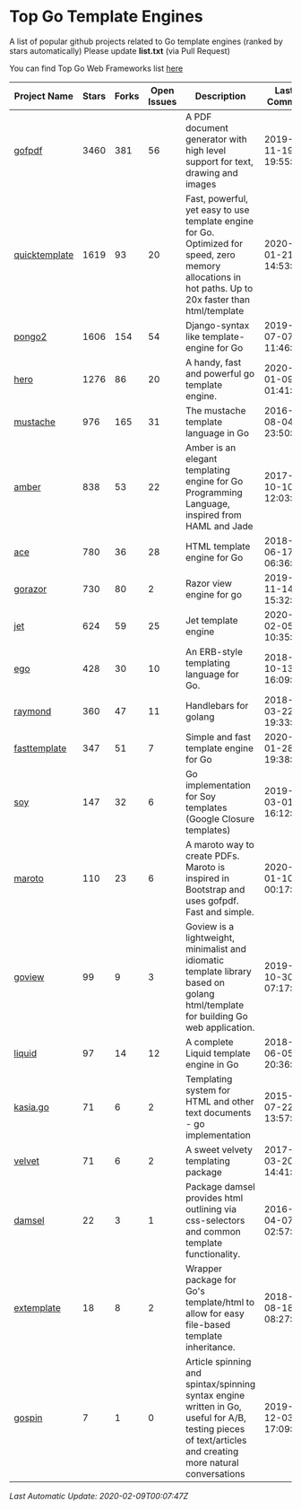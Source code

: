 # Top Go Template Engines
A list of popular github projects related to Go template engines (ranked by stars automatically)
Please update **list.txt** (via Pull Request)

You can find Top Go Web Frameworks list [here](https://github.com/mingrammer/go-web-framework-stars)

| Project Name | Stars | Forks | Open Issues | Description | Last Commit |
| ------------ | ----- | ----- | ----------- | ----------- | ----------- |
| [gofpdf](https://github.com/jung-kurt/gofpdf) | 3460 | 381 | 56 | A PDF document generator with high level support for text, drawing and images | 2019-11-19 19:55:53 |
| [quicktemplate](https://github.com/valyala/quicktemplate) | 1619 | 93 | 20 | Fast, powerful, yet easy to use template engine for Go. Optimized for speed, zero memory allocations in hot paths. Up to 20x faster than html/template | 2020-01-21 14:53:23 |
| [pongo2](https://github.com/flosch/pongo2) | 1606 | 154 | 54 | Django-syntax like template-engine for Go | 2019-07-07 11:46:32 |
| [hero](https://github.com/shiyanhui/hero) | 1276 | 86 | 20 | A handy, fast and powerful go template engine. | 2020-01-09 01:41:20 |
| [mustache](https://github.com/hoisie/mustache) | 976 | 165 | 31 | The mustache template language in Go | 2016-08-04 23:50:33 |
| [amber](https://github.com/eknkc/amber) | 838 | 53 | 22 | Amber is an elegant templating engine for Go Programming Language, inspired from HAML and Jade | 2017-10-10 12:03:22 |
| [ace](https://github.com/yosssi/ace) | 780 | 36 | 28 | HTML template engine for Go | 2018-06-17 06:36:59 |
| [gorazor](https://github.com/sipin/gorazor) | 730 | 80 | 2 | Razor view engine for go | 2019-11-14 15:32:42 |
| [jet](https://github.com/CloudyKit/jet) | 624 | 59 | 25 | Jet  template engine | 2020-02-05 10:35:28 |
| [ego](https://github.com/benbjohnson/ego) | 428 | 30 | 10 | An ERB-style templating language for Go. | 2018-10-13 16:09:26 |
| [raymond](https://github.com/aymerick/raymond) | 360 | 47 | 11 | Handlebars for golang | 2018-03-22 19:33:09 |
| [fasttemplate](https://github.com/valyala/fasttemplate) | 347 | 51 | 7 | Simple and fast template engine for Go | 2020-01-28 19:38:20 |
| [soy](https://github.com/robfig/soy) | 147 | 32 | 6 | Go implementation for Soy templates (Google Closure templates) | 2019-03-01 16:12:07 |
| [maroto](https://github.com/johnfercher/maroto) | 110 | 23 | 6 | A maroto way to create PDFs. Maroto is inspired in Bootstrap and uses gofpdf. Fast and simple. | 2020-01-10 00:17:48 |
| [goview](https://github.com/foolin/goview) | 99 | 9 | 3 | Goview is a lightweight, minimalist and idiomatic template library based on golang html/template for building Go web application. | 2019-10-30 07:17:15 |
| [liquid](https://github.com/osteele/liquid) | 97 | 14 | 12 | A complete Liquid template engine in Go | 2018-06-05 20:36:56 |
| [kasia.go](https://github.com/ziutek/kasia.go) | 71 | 6 | 2 | Templating system for HTML and other text documents - go implementation | 2015-07-22 13:57:53 |
| [velvet](https://github.com/gobuffalo/velvet) | 71 | 6 | 2 | A sweet velvety templating package | 2017-03-20 14:41:06 |
| [damsel](https://github.com/dskinner/damsel) | 22 | 3 | 1 | Package damsel provides html outlining via css-selectors and common template functionality. | 2016-04-07 02:57:10 |
| [extemplate](https://github.com/dannyvankooten/extemplate) | 18 | 8 | 2 | Wrapper package for Go's template/html to allow for easy file-based template inheritance. | 2018-08-18 08:27:29 |
| [gospin](https://github.com/m1/gospin) | 7 | 1 | 0 | Article spinning and spintax/spinning syntax engine written in Go, useful for A/B, testing pieces of text/articles and creating more natural conversations | 2019-12-03 17:09:16 |

*Last Automatic Update: 2020-02-09T00:07:47Z*